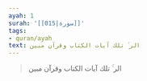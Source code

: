 ```yaml
---
ayah: 1
surah: '[[015|سورة]]'
tags:
- quran/ayah
text: الر ۚ تلك آيات الكتاب وقرآن مبين
---
```

> الر ۚ تلك آيات الكتاب وقرآن مبين
